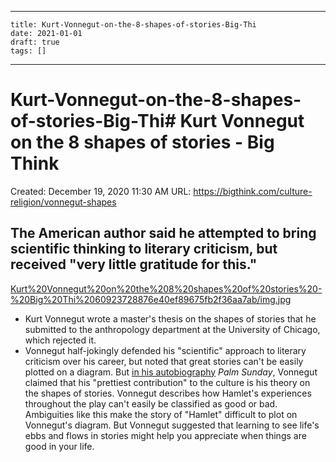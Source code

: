 
---
    title: Kurt-Vonnegut-on-the-8-shapes-of-stories-Big-Thi
    date: 2021-01-01    
    draft: true
    tags: []
---
# Kurt-Vonnegut-on-the-8-shapes-of-stories-Big-Thi# Kurt Vonnegut on the 8 shapes of stories - Big Think
Created: December 19, 2020 11:30 AM
URL: https://bigthink.com/culture-religion/vonnegut-shapes
## The American author said he attempted to bring scientific thinking to literary criticism, but received "very little gratitude for this."
[Kurt%20Vonnegut%20on%20the%208%20shapes%20of%20stories%20-%20Big%20Thi%2060923728876e40ef89675fb2f36aa7ab/img.jpg](Kurt%20Vonnegut%20on%20the%208%20shapes%20of%20stories%20-%20Big%20Thi%2060923728876e40ef89675fb2f36aa7ab/img.jpg)
- Kurt Vonnegut wrote a master's thesis on the shapes of stories that he submitted to the anthropology department at the University of Chicago, which rejected it.
- Vonnegut half-jokingly defended his "scientific" approach to literary criticism over his career, but noted that great stories can't be easily plotted on a diagram.
But [in his autobiography](http://books.google.com/books?id=Zd_9o3uyoVsC&pg=PA285&dq=vonnegut+shape+story+thesis&hl=en&sa=X&ei=tasCU8yjEML-oQSXloKIBQ&ved=0CDYQ6AEwAg#v=onepage&q=vonnegut%20shape%20story%20thesis&f=false) *Palm Sunday*, Vonnegut claimed that his "prettiest contribution" to the culture is his theory on the shapes of stories.
Vonnegut describes how Hamlet's experiences throughout the play can't easily be classified as good or bad.
Ambiguities like this make the story of "Hamlet" difficult to plot on Vonnegut's diagram.
But Vonnegut suggested that learning to see life's ebbs and flows in stories might help you appreciate when things are good in your life.
